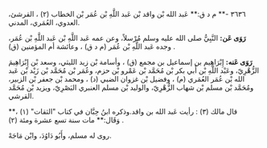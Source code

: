 ٣٦٣٦ -** م د ق:** عَبد الله بْن واقد بْن عَبد اللَّهِ بْن عُمَر بْن الخطاب (٢) ، القرشئ، العدوي، العُمَري، المدني.

**رَوَى عَن:** النَّبِيُّ صلى الله عليه وسلم مُرْسلاً، وعن عمه عَبد اللَّهِ بْن عَبد اللَّهِ بْن عُمَر، وجده عَبد اللَّهِ بْن عُمَر (م د ق) ، وعائشة أم المؤمنين (ق) .

**رَوَى عَنه:** إِبْرَاهِيم بن إسماعيل بن مجمع (ق) ، وأسامة بْن زيد الليثي، وسعد بْن إِبْرَاهِيمَ الزُّهْرِيّ، وعَبْد اللَّهِ بْن أَبي بكر بْن مُحَمَّد بْن عَمْرو بْن حزم، وعُمَر بْن مُحَمَّد بْن زَيْد بْن عَبد الله بْن عُمَر العُمَري (م) ، وفضيل بْن غزوان الضبي (د) ، ومحمد بْن جعفر بْن الزبير، ومُحَمَّد بْن مسلم بْن شهاب الزُّهْرِيّ، والوليد بْن مسلم العنبري البَصْرِيّ، ويزيد بْن مُحَمَّد القرشي.

قال مالك (٣) : رأيت عَبد الله بن واقد.وذكره ابنُ حِبَّان في كتاب "الثقات" (١) ،** وَقَال:** مات سنة تسع عشرة ومئة (٢) .

روى له مسلم، وأَبُو دَاوُدَ، وابْن مَاجَهْ.
